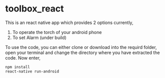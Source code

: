 # toolbox_react

This is an react native app which provides 2 options currently,
1. To operate the torch of your android phone
2. To set Alarm (under build)

To use the code, you can either clone or download into the requird folder, open your terminal and change the directory where you have extracted the code. Now enter,

```
npm install
react-native run-android
```
